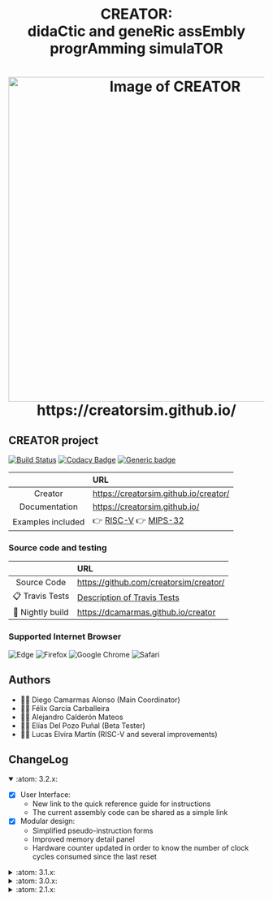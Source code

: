 
<html>
 <h1 align="center">CREATOR: <br>didaCtic and geneRic assEmbly progrAmming simulaTOR </h1>
 <h1 align="center"><img alt="Image of CREATOR" width="640vw" src="https://creatorsim.github.io/images/user_mode/execute_program.PNG"><br>https://creatorsim.github.io/</h1>
</html>

## CREATOR project

[![Build Status](https://app.travis-ci.com/creatorsim/creator.svg?branch=master)](https://app.travis-ci.com/creatorsim/creator)
[![Codacy Badge](https://app.codacy.com/project/badge/Grade/84668451decf487bbc85b13129f0ebb5)](https://www.codacy.com/gh/creatorsim/creator/dashboard?utm_source=github.com&amp;utm_medium=referral&amp;utm_content=creatorsim/creator&amp;utm_campaign=Badge_Grade)
[![Generic badge](https://img.shields.io/badge/achecker-WCAG%202.0%20(Level%20AAA)-green.svg)](https://shields.io/)

|                              | URL                                             | 
|:----------------------------:|:------------------------------------------------| 
| Creator                      | https://creatorsim.github.io/creator/           |
| Documentation                | https://creatorsim.github.io/                   | 
| Examples included            | :point_right: [RISC-V](docs/examples.md#point_right---risc-v) :point_right: [MIPS-32](docs/examples.md#point_right---mips) | 

### Source code and testing

|                              | URL                                             | 
|:----------------------------:|:------------------------------------------------| 
| Source Code                  | https://github.com/creatorsim/creator/          | 
| :clipboard:  Travis Tests    | [Description of Travis Tests](docs/travis.md)   | 
| :microscope: Nightly build   | https://dcamarmas.github.io/creator             |

### Supported Internet Browser

![Edge](https://img.shields.io/badge/Edge-0078D7?style=for-the-badge&logo=Microsoft-edge&logoColor=white)
![Firefox](https://img.shields.io/badge/Firefox-FF7139?style=for-the-badge&logo=Firefox-Browser&logoColor=white)
![Google Chrome](https://img.shields.io/badge/Google%20Chrome-4285F4?style=for-the-badge&logo=GoogleChrome&logoColor=white)
![Safari](https://img.shields.io/badge/Safari-000000?style=for-the-badge&logo=Safari&logoColor=white)


## Authors
* :technologist: Diego Camarmas Alonso (Main Coordinator)
* :technologist: Félix García Carballeira 
* :technologist: Alejandro Calderón Mateos
* :technologist: Elías Del Pozo Puñal (Beta Tester)
* :technologist: Lucas Elvira Martín (RISC-V and several improvements)


## ChangeLog

<details open>
<summary>:atom: 3.2.x:</summary>

- [x] User Interface:
     * New link to the quick reference guide for instructions
     * The current assembly code can be shared as a simple link
- [x] Modular design:
     * Simplified pseudo-instruction forms
     * Improved memory detail panel
     * Hardware counter updated in order to know the number of clock cycles consumed since the last reset

</details>

<details>
<summary>:atom: 3.1.x:</summary>

- [x] User Interface:
     * Example set added
     * The Instruction help width can be now configure from the configuration modal
     * Clarification on intitial CREATOR page
     * Better responsive behaviour on different screen sizes
     * Power consumption added
- [x] Modular design:
     * Interface based on Vue components for all UI elements in CREATOR
     * Simulated main memory reworked
     * Architecture improved

</details>

<details>
<summary>:atom: 3.0.x:</summary>

- [x] Several minor RISC-V improvements
- [x] More modular design:
     * Initial user interface based on Vue components
     * Improved modular design on execution engine
- [x] Improved instruction definitions:
     * New CREATOR API for instruction definitions
     * Support for helping on check Stack Calling Conventions
       * Checking saved registers on stack are restored
       * Colored stack
       * SP and FP pointers are shown on the memory stack detail panel

</details>

<details>
<summary>:atom: 2.1.x:</summary>

- [x] **RISC-V** supported (Thanks to Lucas Elvira Martín @luck5941)
- [x] CREATOR **accessibility improved** up to WCAG 2.0 (Level AAA)
- [X] **Command line version** of CREATOR: 
     * Help:
       * ./creator.sh -h
     * Example: creator compiles and executes the example2.txt, showing the final state:
       * ./creator.sh -a architecture/MIPS-32.json -s examples/MIPS/example2.txt
     * Example: save final state into 'salida.txt' file:
       * ./creator.sh -a ./architecture/MIPS-32.json -s ./examples/MIPS/example2.txt -o min > salida.txt
     * Example: compare final state and the state saved on 'salida.txt' file:
       * ./creator.sh -a ./architecture/MIPS-32.json -s ./examples/MIPS/example2.txt -o min -r salida.txt
- [x] Creator now accepts three GET values:
     * Preload the MIPS architecture:
       * https://creatorsim.github.io/creator/?architecture=MIPS-32
     * Preload example 'e3' from example set 'uc3m-ec':
       * https://creatorsim.github.io/creator/?example_set=uc3m-ec&example=e3
- [x] Bootstrap-vue upgraded up to v2.15.0

</details>
